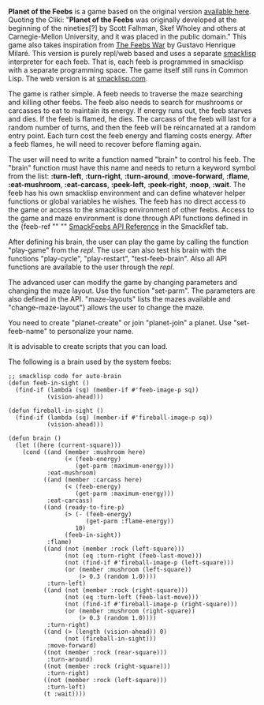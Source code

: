 __Planet of the Feebs__ is a game based on the original version [available here](http://www.cliki.net/Planet%20of%20the%20Feebs). Quoting the Cliki: "__Planet of the Feebs__ was originally developed at the beginning of the nineties[?] by Scott Falhman, Skef Wholey and others at Carnegie-Mellon University, and it was placed in the public domain." This game also takes inspiration from [The Feebs War](http://common-lisp.net/project/the-feebs-war/) by Gustavo Henrique Milaré.  This version is purely repl/web based and uses a separate [smacklisp](https://github.com/aarvid/SmackLisp) interpreter for each feeb. That is, each feeb is programmed in smacklisp with a separate programming space. The game itself still runs in Common Lisp. The web version is at [smacklisp.com](http://smacklisp.com). 

The game is rather simple. A feeb needs to traverse the maze searching and killing other feebs.  The feeb also needs to search for mushrooms or carcasses to eat to maintain its energy.  If energy runs out, the feeb starves and dies. If the feeb is flamed,  he dies.  The carcass of the feeb will last for a random number of turns, and then the feeb will be reincarnated at a random entry point. Each turn cost the feeb energy and flaming costs energy.  After a feeb flames, he will need to recover before flaming again.

The user will need to write a function named "brain" to control his feeb.  The "brain" function must have this name and needs to return a keyword symbol from the list: __:turn-left__, __:turn-right__, __:turn-around__, __:move-forward__, __:flame__, __:eat-mushroom__, __:eat-carcass__, __:peek-left__, __:peek-right__,  __:noop__, __:wait__.  The feeb has his own smacklisp environment and can define whatever helper functions or global variables he wishes.  The feeb has no direct access to the game or access to the smacklisp environment of other feebs.  Access to the game and maze environment is done through API functions defined in the {feeb-ref "" "" [SmackFeebs API Reference](http://www.smacklisp.com/reference/feeb/) in the SmackRef tab. 

After defining his brain, the user can play the game by calling the function  "play-game" from the _repl_.  The user can also test his brain with the functions "play-cycle", "play-restart", "test-feeb-brain".  Also all API functions are available to the user through the _repl_.

The advanced user can modify the game by changing parameters and changing the maze layout. Use the function "set-parm". The parameters  are also defined in the API. "maze-layouts" lists the mazes available and "change-maze-layout"} allows the user to change the maze.

You need to create "planet-create" or join "planet-join" a planet.  Use "set-feeb-name" to personalize your name.  

It is advisable to create scripts that you can load. 



The following is a brain used by the system feebs:

    ;; smacklisp code for auto-brain
    (defun feeb-in-sight ()
      (find-if (lambda (sq) (member-if #'feeb-image-p sq))
               (vision-ahead)))

    (defun fireball-in-sight ()
      (find-if (lambda (sq) (member-if #'fireball-image-p sq))
               (vision-ahead)))

    (defun brain ()
      (let ((here (current-square)))
        (cond ((and (member :mushroom here)
                    (< (feeb-energy)
                       (get-parm :maximum-energy)))
               :eat-mushroom)
              ((and (member :carcass here)
                    (< (feeb-energy)
                       (get-parm :maximum-energy)))
               :eat-carcass)
              ((and (ready-to-fire-p)
                    (> (- (feeb-energy)
                          (get-parm :flame-energy))
                       10)
                    (feeb-in-sight))
               :flame)
              ((and (not (member :rock (left-square)))
                    (not (eq :turn-right (feeb-last-move)))
                    (not (find-if #'fireball-image-p (left-square)))
                    (or (member :mushroom (left-square))
                        (> 0.3 (random 1.0))))
               :turn-left)
              ((and (not (member :rock (right-square)))
                    (not (eq :turn-left (feeb-last-move)))
                    (not (find-if #'fireball-image-p (right-square)))
                    (or (member :mushroom (right-square))
                        (> 0.3 (random 1.0))))
               :turn-right)
              ((and (> (length (vision-ahead)) 0)
                    (not (fireball-in-sight)))
               :move-forward)
              ((not (member :rock (rear-square)))
               :turn-around)
              ((not (member :rock (right-square)))
               :turn-right)
              ((not (member :rock (left-square)))
               :turn-left)
              (t :wait))))
